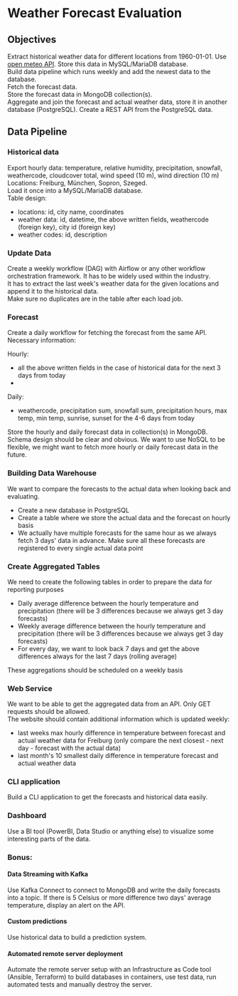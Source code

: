 # Weather Forecast Evaluation

## Objectives
Extract historical weather data for different locations from 1960-01-01. Use [open meteo API](https://open-meteo.com/en). Store this data in MySQL/MariaDB database.  
Build data pipeline which runs weekly and add the newest data to the database.   
Fetch the forecast data.  
Store the forecast data in MongoDB collection(s).  
Aggregate and join the forecast and actual weather data, store it in another database (PostgreSQL).
Create a REST API from the PostgreSQL data.

## Data Pipeline
### Historical data
Export hourly data: temperature, relative humidity, precipitation, snowfall, weathercode, cloudcover total, wind speed (10 m), wind direction (10 m)  
Locations: Freiburg, München, Sopron, Szeged.  
Load it once into a MySQL/MariaDB database.  
Table design:  
- locations: id, city name, coordinates
- weather data: id, datetime, the above written fields, weathercode (foreign key), city id (foreign key)  
- weather codes: id, description

### Update Data
Create a weekly workflow (DAG) with Airflow or any other workflow orchestration framework. It has to be widely used within the industry.  
It has to extract the last week's weather data for the given locations and append it to the historical data.  
Make sure no duplicates are in the table after each load job.

### Forecast
Create a daily workflow for fetching the forecast from the same API.  
Necessary information: 

Hourly:  
- all the above written fields in the case of historical data for the next 3 days from today
- 
Daily:
- weathercode, precipitation sum, snowfall sum, precipitation hours, max temp, min temp, sunrise, sunset for the 4-6 days from today

Store the hourly and daily forecast data in collection(s) in MongoDB.
Schema design  should be clear and obvious. We want to use NoSQL to be flexible, we might want to fetch more hourly or daily forecast data in the future.  

### Building Data Warehouse
We want to compare the forecasts to the actual data when looking back and evaluating.  
- Create a new database in PostgreSQL
- Create a table where we store the actual data and the forecast on hourly basis
- We actually have multiple forecasts for the same hour as we always fetch 3 days' data in advance. Make sure all these forecasts are registered to every single actual data point

### Create Aggregated Tables
We need to create the following tables in order to prepare the data for reporting purposes
- Daily average difference between the hourly temperature and precipitation (there will be 3 differences because we always get 3 day forecasts)
- Weekly average difference between the hourly temperature and precipitation (there will be 3 differences because we always get 3 day forecasts)
- For every day, we want to look back 7 days and get the above differences always for the last 7 days (rolling average)

These aggregations should be scheduled on a weekly basis
  
### Web Service
We want to be able to get the aggregated data from an API. Only GET requests should be allowed.  
The website should contain additional information which is updated weekly:
- last weeks max hourly difference in temperature between forecast and actual weather data for Freiburg (only compare the next closest - next day - forecast with the actual data)
- last month's 10 smallest daily difference in temperature forecast and actual weather data

### CLI application
Build a CLI application to get the forecasts and historical data easily.

### Dashboard
Use a BI tool (PowerBI, Data Studio or anything else) to visualize some interesting parts of the data.

### Bonus:
#### Data Streaming with Kafka
Use Kafka Connect to connect to MongoDB and write the daily forecasts into a topic.
If there is 5 Celsius or more difference two days' average temperature, display an alert on the API.

#### Custom predictions
Use historical data to build a prediction system.

#### Automated remote server deployment
Automate the remote server setup with an Infrastructure as Code tool (Ansible, Terraform) to build databases in containers, use test data, run automated tests and manually destroy the server.
